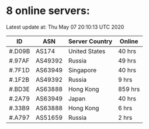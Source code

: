 # 8 online servers:

Latest update at: Thu May 07 20:10:13 UTC 2020

| ID | ASN | Server Country | Online |
| -- | --- | -------------- | ------ |
| #.D09B | AS174 | United States | 40 hrs |
| #.97AF | AS49392 | Russia | 49 hrs |
| #.7F1D | AS63949 | Singapore | 40 hrs |
| #.1F2B | AS49392 | Russia | 9 hrs |
| #.BD3E | AS63888 | Hong Kong | 859 hrs |
| #.2A79 | AS63949 | Japan | 40 hrs |
| #.33B9 | AS63888 | Hong Kong | 6 hrs |
| #.A797 | AS51659 | Russia | 2 hrs |

